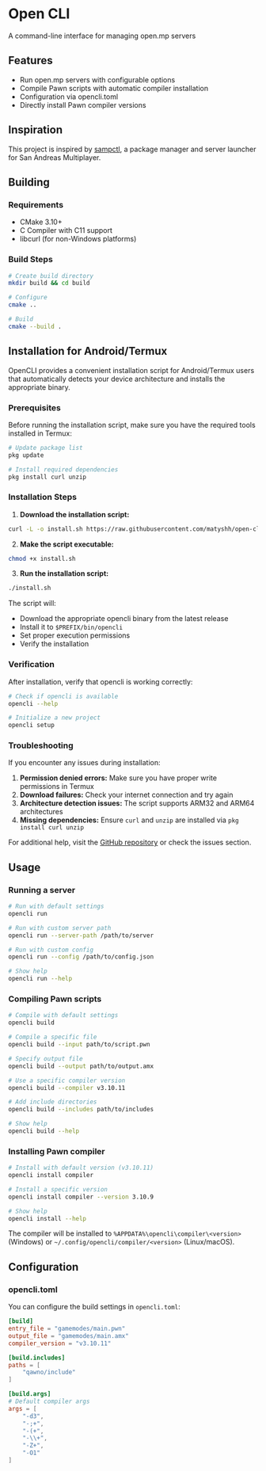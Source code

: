 # Open CLI

A command-line interface for managing open.mp servers

## Features

- Run open.mp servers with configurable options
- Compile Pawn scripts with automatic compiler installation
- Configuration via opencli.toml
- Directly install Pawn compiler versions

## Inspiration

This project is inspired by [sampctl](https://github.com/southclaws/sampctl), a package manager and server launcher for San Andreas Multiplayer.

## Building

### Requirements

- CMake 3.10+
- C Compiler with C11 support
- libcurl (for non-Windows platforms)

### Build Steps

```bash
# Create build directory
mkdir build && cd build

# Configure
cmake ..

# Build
cmake --build .
```

## Installation for Android/Termux

OpenCLI provides a convenient installation script for Android/Termux users that automatically detects your device architecture and installs the appropriate binary.

### Prerequisites

Before running the installation script, make sure you have the required tools installed in Termux:

```bash
# Update package list
pkg update

# Install required dependencies
pkg install curl unzip
```

### Installation Steps

1. **Download the installation script:**
```bash
curl -L -o install.sh https://raw.githubusercontent.com/matyshh/open-cli/master/install.sh
```

2. **Make the script executable:**
```bash
chmod +x install.sh
```

3. **Run the installation script:**
```bash
./install.sh
```

The script will:
- Download the appropriate opencli binary from the latest release
- Install it to `$PREFIX/bin/opencli`
- Set proper execution permissions
- Verify the installation

### Verification

After installation, verify that opencli is working correctly:

```bash
# Check if opencli is available
opencli --help

# Initialize a new project
opencli setup
```

### Troubleshooting

If you encounter any issues during installation:

1. **Permission denied errors:** Make sure you have proper write permissions in Termux
2. **Download failures:** Check your internet connection and try again
3. **Architecture detection issues:** The script supports ARM32 and ARM64 architectures
4. **Missing dependencies:** Ensure `curl` and `unzip` are installed via `pkg install curl unzip`

For additional help, visit the [GitHub repository](https://github.com/matyshh/open-cli) or check the issues section.

## Usage

### Running a server

```bash
# Run with default settings
opencli run

# Run with custom server path
opencli run --server-path /path/to/server

# Run with custom config
opencli run --config /path/to/config.json

# Show help
opencli run --help
```

### Compiling Pawn scripts

```bash
# Compile with default settings
opencli build

# Compile a specific file
opencli build --input path/to/script.pwn

# Specify output file
opencli build --output path/to/output.amx

# Use a specific compiler version
opencli build --compiler v3.10.11

# Add include directories
opencli build --includes path/to/includes

# Show help
opencli build --help
```

### Installing Pawn compiler

```bash
# Install with default version (v3.10.11)
opencli install compiler

# Install a specific version
opencli install compiler --version 3.10.9

# Show help
opencli install --help
```

The compiler will be installed to `%APPDATA%\opencli\compiler\<version>` (Windows) or `~/.config/opencli/compiler/<version>` (Linux/macOS).

## Configuration

### opencli.toml

You can configure the build settings in `opencli.toml`:

```toml
[build]
entry_file = "gamemodes/main.pwn"
output_file = "gamemodes/main.amx"
compiler_version = "v3.10.11"

[build.includes]
paths = [
    "qawno/include"
]

[build.args]
# Default compiler args
args = [
    "-d3",
    "-;+",
    "-(+",
    "-\\+",
    "-Z+",
    "-O1"
]
``` 

